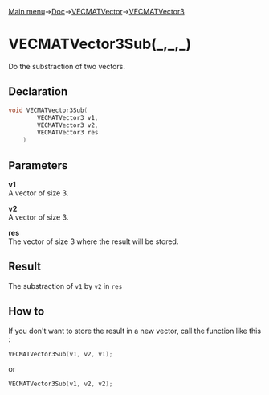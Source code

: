 [Main menu](../../../../Readme.md)->[Doc](../../../VECMATKit.md)->[VECMATVector](../../VECMATVector.md)->[VECMATVector3](../../VECMATVector3.md)

# VECMATVector3Sub(\_,\_,\_)
Do the substraction of two vectors.

## **Declaration**
```C
void VECMATVector3Sub(
        VECMATVector3 v1,
        VECMATVector3 v2,
        VECMATVector3 res
    )
```


## **Parameters**
**v1**\
A vector of size 3.

**v2**\
A vector of size 3.

**res**\
The vector of size 3 where the result will be stored.

## **Result**
The substraction of `v1` by `v2` in `res`

## **How to**
If you don't want to store the result in a new vector, call the function like this :
```C
VECMATVector3Sub(v1, v2, v1);
```
or
```C
VECMATVector3Sub(v1, v2, v2);
```
